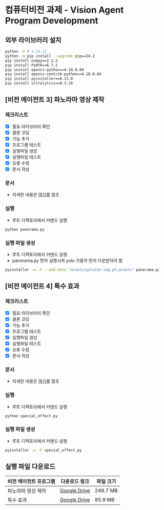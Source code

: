 # 컴퓨터비전 과제 - Vision Agent Program Development

## 외부 라이브러리 설치
```bash
python -V # 3.10.12
python -m pip install --upgrade pip==24.2
pip install numpy==2.1.2
pip install PyQt6==6.7.1
pip install opencv-python==4.10.0.84
pip install opencv-contrib-python==4.10.0.84
pip install pyinstaller==6.11.0
pip install ultralytics==8.3.26
```

## [비전 에이전트 3] 파노라마 영상 제작

### 체크리스트
* [X] 필요 라이브러리 확인
* [X] 클론 코딩
* [X] 기능 추가
* [X] 프로그램 테스트
* [X] 실행파일 생성
* [X] 실행파일 테스트
* [X] 오류 수정
* [X] 문서 작성

### 문서
- 자세한 내용은 [여기](https://github.com/kty2001/VisionAgent_project/tree/main/docs/panorama.md)를 참조

### 실행
- 루트 디렉토리에서 커맨드 실행
```bash
python panorama.py
```
### 실행 파일 생성
- 루트 디렉토리에서 커맨드 실행
- panorama.py 먼저 실행시켜 yolo 가중치 먼저 다운받아야 함
```bash
pyinstaller -w -F --add-data "assets/yolo11n-seg.pt;assets" panorama.py
```


## [비전 에이전트 4] 특수 효과

### 체크리스트
* [X] 필요 라이브러리 확인
* [X] 클론 코딩
* [X] 기능 추가
* [X] 프로그램 테스트
* [X] 실행파일 생성
* [X] 실행파일 테스트
* [X] 오류 수정
* [X] 문서 작성

### 문서
- 자세한 내용은 [여기](https://github.com/kty2001/VisionAgent_project/tree/main/docs/special_effect.md)를 참조

### 실행
- 루트 디렉토리에서 커맨드 실행
```bash
python special_effect.py
```
### 실행 파일 생성
- 루트 디렉토리에서 커맨드 실행
```bash
pyinstaller -w -F special_effect.py
```

## 실행 파일 다운로드
| 비전 에이전트 프로그램 | 다운로드 링크 | 파일 크기 |
|--------------------------|----------|----------|
| 파노라마 영상 제작 | [Google Drive](https://drive.google.com/file/d/1nFmUHVnfCWFD4EqcLC-DcNbzDi1UHLAv/view?usp=sharing) | 249.7 MB |
| 특수 효과 | [Google Drive](https://drive.google.com/file/d/1zu0EM1xTu7dYTTDPhHXqd4pfg4fIF2kL/view?usp=sharing) | 85.9 MB |